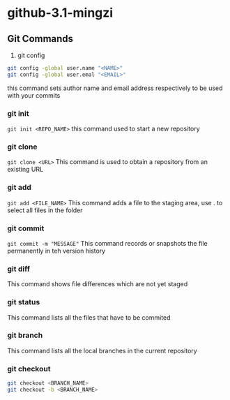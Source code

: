 # github-3.1-mingzi

## Git Commands

1. git config
``` sh 
git config -global user.name "<NAME>"
git config -global user.emal "<EMAIL>"
```
this command sets author name and email address respectively to be used with your commits

### git init
   
```git init <REPO_NAME>```
this command used to start a new repository

### git clone
```git clone <URL>```
This command is used to obtain a repository from an existing URL

### git add
```git add <FILE_NAME>```
This command adds a  file to the staging area, use . to select all files in the folder

### git commit
```git commit -m "MESSAGE"```
This command records or snapshots the file permanently in teh version history

### git diff
This command shows file differences which are not yet staged

### git status
This command lists all the files that have to be commited

### git branch
This command lists all the local branches in the current repository

### git checkout
```sh
git checkout <BRANCH_NAME>
git checkout -b <BRANCH_NAME>
```